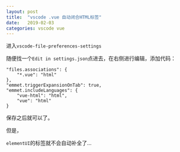 ```yaml
---
layout: post
title:  "vscode .vue 自动闭合HTML标签"
date:   2019-02-03
categories: vscode vue
---
```


进入`vscode-file-preferences-settings`

随便找一个`Edit in settings.json`点进去，在右侧进行编辑，添加代码：

```
"files.associations": {
    "*.vue": "html"
},
"emmet.triggerExpansionOnTab": true,
"emmet.includeLanguages": {
    "vue-html": "html",
    "vue": "html"
}
```

保存之后就可以了。

但是，

`elementUI`的标签就不会自动补全了...